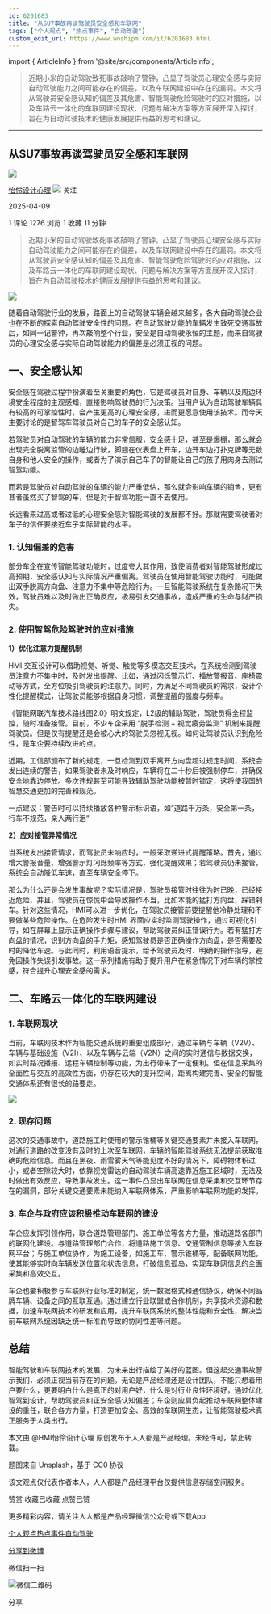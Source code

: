```yaml
---
id: 6201683
title: "从SU7事故再谈驾驶员安全感和车联网"
tags: ["个人观点", "热点事件", "自动驾驶"]
custom_edit_url: https://www.woshipm.com/it/6201683.html
---
```

import { ArticleInfo } from '@site/src/components/ArticleInfo';

<ArticleInfo
    author="怡伶设计心理"
    authorLink="https://www.woshipm.com/u/118635"
    published="2025-04-09"
    views={1276}
    comments={1}
    collects={1}
/>

> 近期小米的自动驾驶致死事故敲响了警钟，凸显了驾驶员心理安全感与实际自动驾驶能力之间可能存在的偏差，以及车联网建设中存在的漏洞。本文将从驾驶员安全感认知的偏差及其危害、智能驾驶危险驾驶时的应对措施，以及车路云一体化的车联网建设现状、问题与解决方案等方面展开深入探讨，旨在为自动驾驶技术的健康发展提供有益的思考和建议。

---

## 从SU7事故再谈驾驶员安全感和车联网

[![](https://image.woshipm.com/wp-files/2022/09/mEnlZ4gqoMG7D22F5Pqx.jpg!/both/72x72)](https://www.woshipm.com/u/118635)

[怡伶设计心理](https://www.woshipm.com/u/118635) ![](https://static.woshipm.com/tag/1101_1@2x.png) 关注

2025-04-09

1 评论 1276 浏览 1 收藏 11 分钟

> 近期小米的自动驾驶致死事故敲响了警钟，凸显了驾驶员心理安全感与实际自动驾驶能力之间可能存在的偏差，以及车联网建设中存在的漏洞。本文将从驾驶员安全感认知的偏差及其危害、智能驾驶危险驾驶时的应对措施，以及车路云一体化的车联网建设现状、问题与解决方案等方面展开深入探讨，旨在为自动驾驶技术的健康发展提供有益的思考和建议。

![](https://image.woshipm.com/2023/04/13/c2a5f0ae-d9de-11ed-bd5e-00163e0b5ff3.jpg)

随着自动驾驶行业的发展，路面上的自动驾驶车辆会越来越多，各大自动驾驶企业也在不断的探索自动驾驶安全性的问题。在自动驾驶功能的车辆发生致死交通事故后，如同一记警钟，再次敲响整个行业，安全是自动驾驶永恒的主题，而来自驾驶员的心理安全感与实际自动驾驶能力的偏差是必须正视的问题。

## 一、安全感认知

安全感在驾驶过程中扮演着至关重要的角色，它是驾驶员对自身、车辆以及周边环境安全程度的主观感知，直接影响驾驶员的行为决策。当用户认为自动驾驶车辆具有较高的可掌控性时，会产生更高的心理安全感，进而更愿意使用该技术。而今天主要讨论的是智驾车驾驶员对自己的车子的安全感认知。

若驾驶员对自动驾驶的车辆的能力非常信服，安全感十足，甚至是爆棚，那么就会出现完全脱离监管的边睡边行驶，脚翘在仪表盘上开车，边开车边打扑克牌等无数自身和他人安全的操作，或者为了演示自己车子的智能让自己的孩子用肉身去测试智驾功能。

而若是驾驶员对自动驾驶的车辆的能力严重低估，那么就会影响车辆的销售，更有甚者虽然买了智驾的车，但是对于智驾功能一直不去使用。

长远看来过高或者过低的心理安全感对智能驾驶的发展都不好。那就需要驾驶者对车子的信任要接近车子实际智能的水平。

### 1\. 认知偏差的危害

部分车企在宣传智能驾驶功能时，过度夸大其作用，致使消费者对智能驾驶形成过高预期，安全感认知与实际情况严重偏离。驾驶员在使用智能驾驶功能时，可能做出双手脱离方向盘、注意力不集中等危险行为。一旦智能驾驶系统在复杂路况下失效，驾驶员难以及时做出正确反应，极易引发交通事故，造成严重的生命与财产损失。

### 2\. 使用智驾危险驾驶时的应对措施

**1）优化注意力提醒机制**

HMI 交互设计可以借助视觉、听觉、触觉等多模态交互技术，在系统检测到驾驶员注意力不集中时，及时发出提醒。比如，通过闪烁警示灯、播放警报音、座椅震动等方式，全方位吸引驾驶员的注意力。同时，为满足不同驾驶员的需求，设计个性化提醒模式，让驾驶员能够根据自身习惯，调整提醒的强度与频率。

《智能网联汽车技术路线图2.0》明文规定，L2级的辅助驾驶，驾驶员得全程监控，随时准备接管。目前，不少车企采用 “脱手检测 + 视觉疲劳监测” 机制来提醒驾驶员。但是仅有提醒还是会被心大的驾驶员忽视无视。如何让驾驶员认识到危险性，是车企要持续改进的点。

近期，工信部颁布了新的规定，一旦检测到双手离开方向盘超过规定时间，系统会发出连续的警告，如果驾驶者未及时响应，车辆将在二十秒后被强制停车，并确保安全地靠边停放。多次违规甚至可能导致辅助驾驶功能被暂时锁定，这将使我国的智慧交通更加的完善和规范。

一点建议：警告时可以持续播放各种警示标识语，如“道路千万条，安全第一条，行车不规范，亲人两行泪”

**2）应对接管异常情况**

当系统发出接管请求，而驾驶员未响应时，一般采取递进式提醒策略。首先，通过增大警报音量、增强警示灯闪烁频率等方式，强化提醒效果；若驾驶员仍未接管，系统会自动降低车速，直至车辆安全停下。

那么为什么还是会发生事故呢？实际情况是，驾驶员接管时往往为时已晚，已经接近危险，并且，驾驶员在惊慌中会导致操作不当，比如本能的猛打方向盘，踩错刹车。针对这些情况，HMI可以进一步优化，在驾驶员接管前要提醒他冷静处理和不要做某些危险操作。在危险发生时HMI 界面应实时监测驾驶操作，通过可视化引导，如在屏幕上显示正确操作步骤与建议，帮助驾驶员纠正错误行为。若有猛打方向盘的情况，识别方向盘的手力矩，感知驾驶员是否正确操作方向盘，是否需要及时的降低车速。与此同时，利用语音提示，给予驾驶员及时、明确的操作指导，避免因操作失误引发事故。这一系列措施有助于提升用户在紧急情况下对车辆的掌控感，符合提升心理安全感的需求。

## 二、车路云一体化的车联网建设

### 1\. 车联网现状

当前，车联网技术作为智能交通系统的重要组成部分，通过车辆与车辆（V2V）、车辆与基础设施（V2I）、以及车辆与云端（V2N）之间的实时通信与数据交换，如实时路况播报、远程车辆控制等功能，为出行带来了一定便利。但在信息采集的全面性与交互的高效性方面，仍存在较大的提升空间，距离构建完善、安全的智能交通体系还有很长的路要走。

![](https://image.woshipm.com/2025/04/09/b6ebb52a-14db-11f0-b4f1-00163e09d72f.png)

### 2\. 现存问题

这次的交通事故中，道路施工时使用的警示锥桶等关键交通要素并未接入车联网，对通行道路的改变没有及时的上次至车联网，车辆的智能驾驶系统无法提前获取准确的危险信息。而且在黑夜、雨雪雾天气等能见度不好的情况下，障碍物体积过小，或者空隙较大时，依靠视觉雷达的自动驾驶车辆高速靠近施工区域时，无法及时做出有效反应，导致事故发生。这一事件凸显出车联网在信息采集和交互环节存在的漏洞，部分关键交通要素未能纳入车联网体系，严重影响车联网功能的发挥。

### 3\. 车企与政府应该积极推动车联网的建设

车企应发挥引领作用，联合道路管理部门、施工单位等各方力量，推动道路各部门的联网化建设。与道路管理部门合作，将道路施工信息、交通管制信息等接入车联网平台；与施工单位协作，为施工设备，如施工车、警示锥桶等，配备联网功能，使其能够实时向车辆发送位置和状态信息，打破信息孤岛，实现车联网信息的全面采集和高效交互。

车企也要积极参与车联网行业标准的制定，统一数据格式和通信协议，确保不同品牌车辆、设备之间的互联互通。通过建立行业联盟或合作机制，共享技术资源和数据，加速车联网技术的研发和应用，提升车联网系统的整体性能和安全性，解决当前车联网系统因缺乏统一标准而导致的协同性差等问题。

## 总结

智能驾驶和车联网技术的发展，为未来出行描绘了美好的蓝图。但这起交通事故警示我们，必须正视当前存在的问题。无论是产品经理还是设计团队，不能只想着用户要什么，更要明白什么是真正的对用户好，什么是对行业良性环境好，通过优化智驾到设计，帮助驾驶员纠正安全感认知偏差；车企则应肩负起推动车联网整体建设的重任，联合各方力量，打造更加安全、高效的车联网生态，让智能驾驶技术真正服务于人类出行。

本文由 @HMI怡伶设计心理 原创发布于人人都是产品经理。未经许可，禁止转载。

题图来自 Unsplash，基于 CC0 协议

该文观点仅代表作者本人，人人都是产品经理平台仅提供信息存储空间服务。

赞赏 收藏已收藏 点赞已赞

更多精彩内容，请关注人人都是产品经理微信公众号或下载App

[个人观点](https://www.woshipm.com/tag/%e4%b8%aa%e4%ba%ba%e8%a7%82%e7%82%b9)[热点事件](https://www.woshipm.com/tag/%e7%83%ad%e7%82%b9%e4%ba%8b%e4%bb%b6)[自动驾驶](https://www.woshipm.com/tag/%e8%87%aa%e5%8a%a8%e9%a9%be%e9%a9%b6)

[分享到微博](https://service.weibo.com/share/share.php?appkey=2775287854&title=从SU7事故再谈驾驶员安全感和车联网&url=https://www.woshipm.com/it/6201683.html&pic=https://image.woshipm.com/2023/04/13/c2a5f0ae-d9de-11ed-bd5e-00163e0b5ff3.jpg)

微信扫一扫

![微信二维码](https://api.pwmqr.com/qrcode/create/?url=https://www.woshipm.com/it/6201683.html)

分享